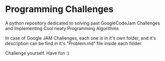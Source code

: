 # Programming Challenges

A python repository dedicated to solving past GoogleCodeJam Challenges and Implementing Cool neaty Programming Algorithms

In case of Google JAM Challenges, each one is in it's own folder, and it's description can be find in it's "Problem.md" file inside each folder

Challenge yourself. Have fun :)